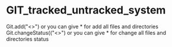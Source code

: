 # GIT_tracked_untracked_system

Git.add("<<file or directory absolute path>>") or you can give * for add all files and directories
Git.changeStatus(("<<file or directory absolute path>>") or you can give * for change all files and directories status 

